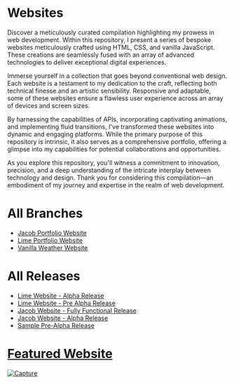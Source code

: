 # Websites

Discover a meticulously curated compilation highlighting my prowess in web development. Within this repository, I present a series of bespoke websites meticulously crafted using HTML, CSS, and vanilla JavaScript. These creations are seamlessly fused with an array of advanced technologies to deliver exceptional digital experiences.

Immerse yourself in a collection that goes beyond conventional web design. Each website is a testament to my dedication to the craft, reflecting both technical finesse and an artistic sensibility. Responsive and adaptable, some of these websites ensure a flawless user experience across an array of devices and screen sizes.

By harnessing the capabilities of APIs, incorporating captivating animations, and implementing fluid transitions, I've transformed these websites into dynamic and engaging platforms. While the primary purpose of this repository is intrinsic, it also serves as a comprehensive portfolio, offering a glimpse into my capabilities for potential collaborations and opportunities.

As you explore this repository, you'll witness a commitment to innovation, precision, and a deep understanding of the intricate interplay between technology and design. Thank you for considering this compilation—an embodiment of my journey and expertise in the realm of web development.

# All Branches

* <a href="https://github.com/arpitgoswami/websites/tree/jacob-portfolio-website">Jacob Portfolio Website</a>
* <a href="https://github.com/arpitgoswami/websites/tree/lime-portfolio-website">Lime Portfolio Website</a>
* <a href="https://github.com/arpitgoswami/websites/tree/vanilla-weather-app">Vanilla Weather Website</a>

# All Releases

* <a href="https://github.com/arpitgoswami/websites/releases/tag/v1.2">Lime Website - Alpha Release</a>
* <a href="https://github.com/arpitgoswami/websites/releases/tag/v0.20">Lime Website - Pre Alpha Release
* <a href="https://github.com/arpitgoswami/websites/releases/tag/v1.10">Jacob Website - Fully Functional Release
* <a href="https://github.com/arpitgoswami/websites/releases/tag/v1.00">Jacob Website - Alpha Release
* <a href="https://github.com/arpitgoswami/websites/releases/tag/v0.02">Sample Pre-Alpha Release

# Featured Website

![Capture](https://github.com/arpitgoswami/websites/assets/71710858/2f54d5a2-5875-4b9d-9be2-322419390405)
